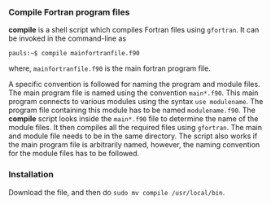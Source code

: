 ### Compile Fortran program files

**compile** is a shell script which compiles Fortran files using `gfortran`. It can be invoked in the command-line as

`pauls:~$ compile mainfortranfile.f90`

where, `mainfortranfile.f90` is the main fortran program file.

A specific convention is followed for naming the program and module files. The main program file is named using the convention `main*.f90`. This main program connects to various modules using the syntax `use modulename`. The program file containing this module has to be named `modulename.f90`. The **compile** script looks inside the `main*.f90` file to determine the name of the module files. It then compiles all the required files using `gfortran`. The main and module file needs to be in the same directory. The script also works if the main program file is arbitrarily named, however, the naming convention for the module files has to be followed.

### Installation

Download the file, and then do `sudo mv compile /usr/local/bin`.
